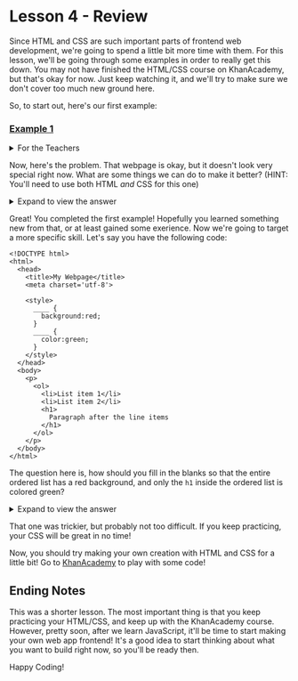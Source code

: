 # Lesson 4 - Review
Since HTML and CSS are such important parts of frontend web development, we're going to spend a little bit more time with them. For this lesson, we'll be going through some examples in order to really get this down. You may not have finished the HTML/CSS course on KhanAcademy, but that's okay for now. Just keep watching it, and we'll try to make sure we don't cover too much new ground here.

So, to start out, here's our first example:

### [Example 1](https://www.khanacademy.org/computer-programming/teaching-material-1/5373785929056256)

<details>
  <summary>For the Teachers</summary>
  <p>Feel free to play around a little bit with the program at the link. It helps keep the students engaged, to have interactive results like that.</p>  
</details>

Now, here's the problem. That webpage is okay, but it doesn't look very special right now. What are some things we can do to make it better? (HINT: You'll need to use both HTML _and_ CSS for this one)

<details>
  <summary>Expand to view the answer</summary>
  <p>There are a lot of things that could make this page better, but a few that I had in mind were:<br>
    <ol>
      <li>Turn the list of points into an order list! Remember, this requires the <code>ol</code> and <code>li</code> tags.</li>
      <li>Let's try changing the color of the header! Change it to whatever color you like, as long as there's enough contrast to read the text!</li>
      <li>Pro tip: A lot of the time, it's best to stay away from using colors that are perfectly white or perfectly black. It often looks better to offset them just a little bit. In code, this means taking something like <code>rgb(255,255,255)</code> and changing it to <code>rgb(253,253,253)</code> for white, or taking <code>rgb(0,0,0)</code> and changing it to <code>rgb(2,2,2)</code> for black.</li>
      <li>Finally, let's add a background for the paragraph content. Again use a color with enough contrast to read the text!</li>
    </ol>
  </p>
</details>

Great! You completed the first example! Hopefully you learned something new from that, or at least gained some exerience.
Now we're going to target a more specific skill. Let's say you have the following code:

```
<!DOCTYPE html>
<html>
  <head>
    <title>My Webpage</title>
    <meta charset='utf-8'>
    
    <style>
      ____ {
        background:red;
      }
      ____ {
        color:green;
      }
    </style>
  </head>
  <body>
    <p>
      <ol>
        <li>List item 1</li>
        <li>List item 2</li>
        <h1>
          Paragraph after the line items
        </h1>
      </ol>
    </p>
  </body>
</html>
```

The question here is, how should you fill in the blanks so that the entire ordered list has a red background, and only the `h1` inside the ordered list is colored green?

<details>
  <summary>Expand to view the answer</summary>
  <p>
    The first blank should be replaced with <code>ol</code>, and the second should be replaced with <code>h1</code>.
  </p>
</details>

That one was trickier, but probably not too difficult. If you keep practicing, your CSS will be great in no time!

Now, you should try making your own creation with HTML and CSS for a little bit! Go to [KhanAcademy](https://khanacademy.org/computer-programming/new/webpage) to play with some code!

## Ending Notes
This was a shorter lesson. The most important thing is that you keep practicing your HTML/CSS, and keep up with the KhanAcademy course. 
However, pretty soon, after we learn JavaScript, it'll be time to start making your own web app frontend!
It's a good idea to start thinking about what you want to build right now, so you'll be ready then.

Happy Coding!

